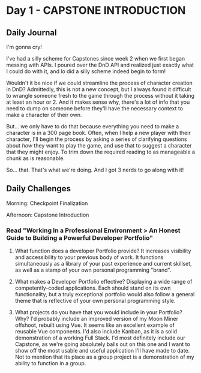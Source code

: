 # Day 1 - CAPSTONE INTRODUCTION

## Daily Journal

I'm gonna cry!

I've had a silly scheme for Capstones since week 2 when we first began messing with APIs. I poured over the DnD API and realized just exactly what I could do with it, and lo did a silly scheme indeed begin to form!

Wouldn't it be nice if we could streamline the process of character creation in DnD? Admittedly, this is not a new concept, but I always found it difficult to wrangle someone fresh to the game through the process without it taking at least an hour or 2. And it makes sense why, there's a lot of info that you need to dump on someone before they'll have the necessary context to make a character of their own.

But... we only have to do that because everything you need to make a character is in a 300 page book. Often, when I help a new player with their character, I'll begin the process by asking a series of clarifying questions about _how_ they want to play the game, and use that to suggest a character that they might enjoy. To trim down the required reading to as manageable a chunk as is reasonable.

So... that. That's what we're doing. And I got 3 nerds to go along with it!

## Daily Challenges

Morning: Checkpoint Finalization

Afternoon: Capstone Introduction

### Read "Working In a Professional Environment > An Honest Guide to Building a Powerful Developer Portfolio"

1. What function does a developer Portfolio provide?
   It increases visibility and accessibility to your previous body of work. It functions simultaneously as a library of your past experience and current skillset, as well as a stamp of your own personal programming "brand".

2. What makes a Developer Portfolio effective?
   Displaying a wide range of competently-coded applications. Each should stand on its own functionality, but a truly exceptional portfolio would also follow a general theme that is reflective of your own personal programming style.

3. What projects do you have that you would include in your Portfolio? Why?
   I'd probably include an improved version of my Moon Miner offshoot, rebuilt using Vue. It seems like an excellent example of reusable Vue components.
   I'd also include Kanban, as it is a solid demonstration of a working Full Stack.
   I'd most definitely include our Capstone, as we're going absolutely balls out on this one and I want to show off the most usable and useful application I'll have made to date. Not to mention that its place as a group project is a demonstration of my ability to function in a group.
